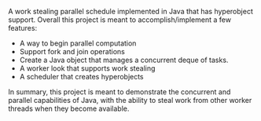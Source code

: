 A work stealing parallel schedule implemented in Java that has hyperobject support. Overall this project is meant to accomplish/implement a few features:
  - A way to begin parallel computation
  - Support fork and join operations
  - Create a Java object that manages a concurrent deque of tasks. 
  - A worker look that supports work stealing
  - A scheduler that creates hyperobjects

In summary, this project is meant to demonstrate the concurrent and parallel capabilities of Java, with the ability to steal work from other worker threads when they 
become available. 

